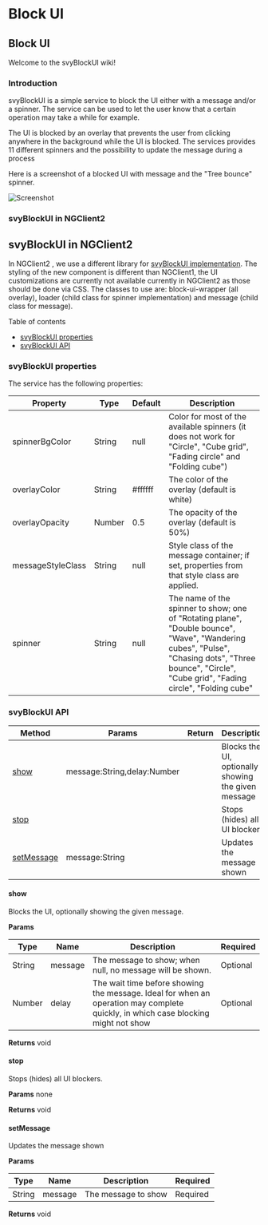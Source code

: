 # Block UI

## Block UI

Welcome to the svyBlockUI wiki!

### Introduction

svyBlockUI is a simple service to block the UI either with a message and/or a spinner. The service can be used to let the user know that a certain operation may take a while for example.

The UI is blocked by an overlay that prevents the user from clicking anywhere in the background while the UI is blocked. The services provides 11 different spinners and the possibility to update the message during a process

Here is a screenshot of a blocked UI with message and the "Tree bounce" spinner.

![Screenshot](../../../extensions/browser-plugins/svyBlockUI/images/image\_01.png)

### svyBlockUI in NGClient2

## svyBlockUI in NGClient2

In NGClient2 , we use a different library for [svyBlockUI implementation](https://github.com/kuuurt13/ng-block-ui). The styling of the new component is different than NGClient1, the UI customizations are currently not available currently in NGClient2 as those should be done via CSS. The classes to use are: block-ui-wrapper (all overlay), loader (child class for spinner implementation) and message (child class for message).

Table of contents

* [svyBlockUI properties](home.md#svyblockui-properties)
* [svyBlockUI API](home.md#svyblockui-api)

### svyBlockUI properties

The service has the following properties:

| Property          | Type   | Default | Description                                                                                                                                                                                           |
| ----------------- | ------ | ------- | ----------------------------------------------------------------------------------------------------------------------------------------------------------------------------------------------------- |
| spinnerBgColor    | String | null    | Color for most of the available spinners (it does not work for "Circle", "Cube grid", "Fading circle" and "Folding cube")                                                                             |
| overlayColor      | String | #ffffff | The color of the overlay (default is white)                                                                                                                                                           |
| overlayOpacity    | Number | 0.5     | The opacity of the overlay (default is 50%)                                                                                                                                                           |
| messageStyleClass | String | null    | Style class of the message container; if set, properties from that style class are applied.                                                                                                           |
| spinner           | String | null    | The name of the spinner to show; one of "Rotating plane", "Double bounce", "Wave", "Wandering cubes", "Pulse", "Chasing dots", "Three bounce", "Circle", "Cube grid", "Fading circle", "Folding cube" |

### svyBlockUI API

| Method                           | Params                      | Return | Description                                         |
| -------------------------------- | --------------------------- | ------ | --------------------------------------------------- |
| [show](home.md#show)             | message:String,delay:Number |        | Blocks the UI, optionally showing the given message |
| [stop](home.md#stop)             |                             |        | Stops (hides) all UI blockers                       |
| [setMessage](home.md#setmessage) | message:String              |        | Updates the message shown                           |

#### show

Blocks the UI, optionally showing the given message.

**Params**

| Type   | Name    | Description                                                                                                                       | Required |
| ------ | ------- | --------------------------------------------------------------------------------------------------------------------------------- | -------- |
| String | message | The message to show; when null, no message will be shown.                                                                         | Optional |
| Number | delay   | The wait time before showing the message. Ideal for when an operation may complete quickly, in which case blocking might not show | Optional |

**Returns** void

#### stop

Stops (hides) all UI blockers.

**Params** none

**Returns** void

#### setMessage

Updates the message shown

**Params**

| Type   | Name    | Description         | Required |
| ------ | ------- | ------------------- | -------- |
| String | message | The message to show | Required |

**Returns** void
